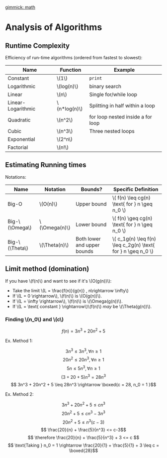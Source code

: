 [gimmick: math]()

# Analysis of Algorithms

## Runtime Complexity

Efficiency of run-time algorithms (ordered from fastest to slowest):

|Name|Function|Example|
|----|--------|-------|
|Constant|\\(1\\)| `print` |
|Logarithmic|\\(log(n)\\)| binary search
|Linear|\\(n\\)| Single for/while loop|
|Linear-Logarithmic|\\(n*log(n)\\)| Splitting in half within a loop |
|Quadratic|\\(n^2\\)| for loop nested inside a for loop |
|Cubic|\\(n^3\\)|Three nested loops|
|Exponential|\\(2^n\\)|
|Factorial|\\(n!\\)|

## Estimating Running times

Notations:

|Name|Notation|Bounds?|Specific Definition|
|-----|--------|-------|------------------|
|Big-O| \\(O(n)\\) | Upper bound| \\( f(n) \leq cg(n) \text{ for } n \geq n_0 \\)
|Big-\\(\Omega\\) | \\(\Omega(n)\\) | Lower bound| \\( f(n) \geq cg(n) \text{ for } n \geq n_0 \\)|
|Big-\\(\Theta\\) | \\(\Theta(n)\\) | Both lower and upper bounds| \\( c_1g(n) \leq f(n) \leq c_2g(n) \text{ for } n \geq n_0 \\)|

## Limit method (domination)

If you have \\(f(n)\\) and want to see if it's \\(O(g(n))\\):

- Take the limit \\(L = \frac{f(n)}{g(n)} , n\rightarrow \infty\\) 
- If \\(L = 0 \rightarrow\\), \\(f(n)\\) is \\(O(g(n))\\).
- If \\(L = \infty \rightarrow\\), \\(f(n)\\) is \\(\Omega(g(n))\\).
- If \\(L = \text{ constant }  \rightarrow\\)\\(f(n)\\) *may* be \\(\Theta(g(n))\\).

### Finding \\(n_0\\) and \\(c\\)

$$f(n) = 3n^3 + 20n^2 + 5$$

Ex. Method 1:

$$ 3n^3 \leq 3n^3 , \forall n \geq 1 $$
$$ 20n^2 \leq 20n^3 , \forall n \geq 1 $$
$$ 5n \leq 5n^3 , \forall n \geq 1 $$
$$ (3+ 20 + 5)n^3 = 28n^3$$
$$ 3n^3 + 20n^2 + 5 \leq 28n^3 \rightarrow \boxed{c = 28, n_0 = 1 }$$

Ex. Method 2:

$$ 3n^3 + 20n^2 + 5 \leq cn^3 $$
$$ 20n^2 + 5 \leq cn^3 -3n^3 $$
$$ 20n^2 + 5 \leq n^3(c -3) $$
$$ \frac{20}{n} + \frac{5}{n^3} <= c-3$$
$$ \therefore \frac{20}{n} + \frac{5}{n^3} + 3 <= c $$
$$ \text{Taking } n_0 = 1 \rightarrow \frac{20}{1} + \frac{5}{1} + 3 \leq c = \boxed{28}$$

